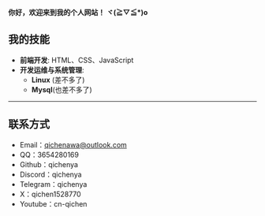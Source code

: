 **你好，欢迎来到我的个人网站！ ヾ(≧▽≦\*)o**

## 我的技能
- **前端开发**: HTML、CSS、JavaScript
- **开发运维与系统管理**:  
  - **Linux** (差不多了)
  - **Mysql**(也差不多了)

---

## 联系方式
- Email：qichenawa@outlook.com
- QQ：3654280169
- Github：qichenya
- Discord：qichenya
- Telegram：qichenya
- X：qichen1528770
- Youtube：cn-qichen
